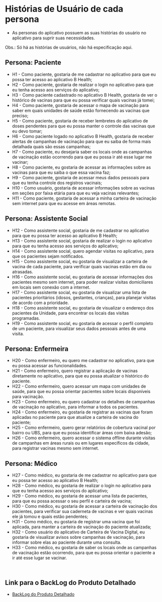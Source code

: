 # Histórias de Usuário de cada persona
- As personas do aplicativo possuem as suas histórias do usuário no aplicativo para suprir suas necessidades.

Obs.: Só há as histórias de usuários, não há especificação aqui.

## Persona: Paciente
- H1 - Como paciente, gostaria de me cadastrar no aplicativo para que eu possa ter acesso ao aplicativo B Health;
- H2 - Como paciente, gostaria de realizar o login no aplicativo para que eu tenha acesso aos serviços do aplicativo;
- H3 - Como paciente cadastrado no aplicativo B Health, gostaria de ver o histórico de vacinas para que eu possa verificar quais vacinas já tomei;
- H4 - Como paciente, gostaria de acessar o mapa de vacinação para saber em quais unidades de saúde estão fornecendo as vacinas que preciso;
- H5 - Como paciente, gostaria de receber lembretes do aplicativo de doses pendentes para que eu possa manter o controle das vacinas que eu devo tomar;
- H6 - Como paciente logado no aplicativo B Health, gostaria de receber alertas de campanhas de vacinação para que eu saiba de forma mais detalhada quais são essas campanhas;
- H7 - Como paciente, eu desejaria saber os locais onde as campanhas de vacinação estão ocorrendo para que eu possa ir até esse lugar me vacinar;
- H8 - Como paciente, eu gostaria de acessar as informações sobre as vacinas para que eu saiba o que essa vacina faz;
- H9 - Como paciente, gostaria de acessar meus dados pessoais para que eu tenha controle dos registros vacinais;
- H10 - Como usuário, gostaria de acessar informações sobre as vacinas em seções por faixa etária para que eu veja vacinas relevantes;
- H11 - Como paciente, gostaria de acessar a minha carteira de vacinação sem internet para que eu acesse em áreas remotas.


## Persona: Assistente Social
- H12 - Como assistente social, gostaria de me cadastrar no aplicativo para que eu possa ter acesso ao aplicativo B Health;
- H13 - Como assistente social, gostaria de realizar o login no aplicativo para que eu tenha acesso aos serviços do aplicativo;
- H14 - Como assistente social, quero agendar visitas no aplicativo, para que os pacientes sejam notificados.
- H15 - Como assistente social, eu gostaria de visualizar a carteira de vacina de cada paciente, para verificar quais vacinas estão em dia ou atrasadas.
- H16 - Como assistente social, eu gostaria de acessar informações dos pacientes mesmo sem internet, para poder realizar visitas domiciliares em locais sem conexão com a internet.
- H17 - Como assistente social, eu gostaria de visualizar uma lista de pacientes prioritários (idosos, gestantes, crianças), para planejar visitas de acordo com a prioridade.
- H18 - Como assistente social, eu gostaria de visualizar o endereço dos pacientes da Unidade, para encontrar os locais das visitas programadas.
- H19 - Como assistente social, eu gostaria de acessar o perfil completo de um paciente, para visualizar seus dados pessoais antes de uma visita.

## Persona: Enfermeira
- H20 - Como enfermeiro, eu quero me cadastrar no aplicativo, para que eu possa acessar as funcionalidades.
- H21 - Como enfermeiro, quero registrar a aplicação de vacinas diretamente no aplicativo, para que eu possa atualizar o histórico do paciente.
- H22 - Como enfermeiro, quero acessar um mapa com unidades de saúde, para que eu possa orientar pacientes sobre locais disponíveis para vacinação.
- H23 - Como enfermeiro, eu quero cadastrar os detalhes de campanhas de vacinação no aplicativo, para informar a todos os pacientes.
- H24 - Como enfermeiro, eu gostaria de registrar as vacinas que foram aplicadas no paciente para que atualize a carteira de vacina do paciente;
- H25 - Como enfermeiro, quero gerar relatórios de cobertura vacinal por bairro ou UBS, para que eu possa identificar áreas com baixa adesão;
- H26 - Como enfermeiro, quero acessar o sistema offline durante visitas de campanhas em áreas rurais ou em lugares específicos da cidade, para registrar vacinas mesmo sem internet.

## Persona: Médico
- H27 - Como médico, eu gostaria de me cadastrar no aplicativo para que eu possa ter acesso ao aplicativo B Health;
- H28 - Como médico, eu gostaria de realizar o login no aplicativo para que eu tenha acesso aos serviços do aplicativo;
- H29 - Como médico, eu gostaria de acessar uma lista de pacientes, para que eu possa acessar o seu perfil e carteira de vacina;
- H30 - Como médico, eu gostaria de acessar a carteira de vacinação dos pacientes, para verificar sua caderneta de vacinas e ver quais vacinas ele já tomou e quais estão pendentes;
- H31 - Como médico, eu gostaria de registrar uma vacina que foi aplicada, para manter a carteira de vacinação do paciente atualizada;
- H32 - Como usuário do aplicativo de Carteira de Vacina Digital, eu gostaria de visualizar avisos sobre campanhas de vacinação, para informar sobre elas ao paciente durante uma consulta.
- H33 - Como médico, eu gostaria de saber os locais onde as campanhas de vacinação estão ocorrendo, para que eu possa orientar o paciente a ir até esse lugar se vacinar.
<br>

## Link para o BackLog do Produto Detalhado
- [BackLog do Produto Detalhado](https://github.com/users/hisokarenn/projects/4)
